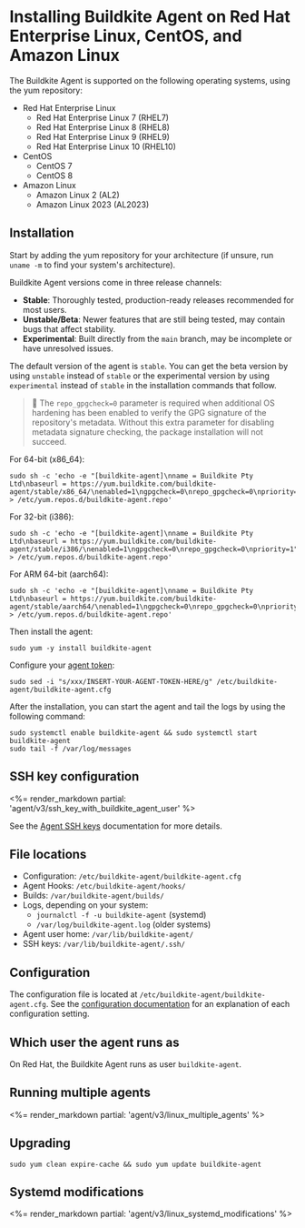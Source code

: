 # Installing Buildkite Agent on Red Hat Enterprise Linux, CentOS, and Amazon Linux

The Buildkite Agent is supported on the following operating systems, using the yum repository:

- Red Hat Enterprise Linux
  + Red Hat Enterprise Linux 7 (RHEL7)
  + Red Hat Enterprise Linux 8 (RHEL8)
  + Red Hat Enterprise Linux 9 (RHEL9)
  + Red Hat Enterprise Linux 10 (RHEL10)
- CentOS
  + CentOS 7
  + CentOS 8
- Amazon Linux
  + Amazon Linux 2 (AL2)
  + Amazon Linux 2023 (AL2023)

## Installation

Start by adding the yum repository for your architecture (if unsure, run `uname -m` to find your system's architecture).

<!-- TODO: Verify if this is still valid for yum repository packages for the agent -->

Buildkite Agent versions come in three release channels:

- **Stable**: Thoroughly tested, production-ready releases recommended for most users.
- **Unstable/Beta**: Newer features that are still being tested, may contain bugs that affect stability.
- **Experimental**: Built directly from the `main` branch, may be incomplete or have unresolved issues.

The default version of the agent is `stable`. You can get the beta version by using `unstable` instead of `stable` or the experimental version by using `experimental` instead of `stable` in the installation commands that follow.

> 📘
> The `repo_gpgcheck=0` parameter is required when additional OS hardening has been enabled to verify the GPG signature of the repository's metadata. Without this extra parameter for disabling metadata signature checking, the package installation will not succeed.

For 64-bit (x86_64):

```shell
sudo sh -c 'echo -e "[buildkite-agent]\nname = Buildkite Pty Ltd\nbaseurl = https://yum.buildkite.com/buildkite-agent/stable/x86_64/\nenabled=1\ngpgcheck=0\nrepo_gpgcheck=0\npriority=1" > /etc/yum.repos.d/buildkite-agent.repo'
```

For 32-bit (i386):

```shell
sudo sh -c 'echo -e "[buildkite-agent]\nname = Buildkite Pty Ltd\nbaseurl = https://yum.buildkite.com/buildkite-agent/stable/i386/\nenabled=1\ngpgcheck=0\nrepo_gpgcheck=0\npriority=1" > /etc/yum.repos.d/buildkite-agent.repo'
```

For ARM 64-bit (aarch64):

```shell
sudo sh -c 'echo -e "[buildkite-agent]\nname = Buildkite Pty Ltd\nbaseurl = https://yum.buildkite.com/buildkite-agent/stable/aarch64/\nenabled=1\ngpgcheck=0\nrepo_gpgcheck=0\npriority=1" > /etc/yum.repos.d/buildkite-agent.repo'
```

Then install the agent:

```shell
sudo yum -y install buildkite-agent
```

Configure your [agent token](/docs/agent/v3/tokens):

```shell
sudo sed -i "s/xxx/INSERT-YOUR-AGENT-TOKEN-HERE/g" /etc/buildkite-agent/buildkite-agent.cfg
```

After the installation, you can start the agent and tail the logs by using the following command:

```shell
sudo systemctl enable buildkite-agent && sudo systemctl start buildkite-agent
sudo tail -f /var/log/messages
```

## SSH key configuration

<%= render_markdown partial: 'agent/v3/ssh_key_with_buildkite_agent_user' %>

See the [Agent SSH keys](/docs/agent/v3/ssh-keys) documentation for more details.

## File locations

- Configuration: `/etc/buildkite-agent/buildkite-agent.cfg`
- Agent Hooks: `/etc/buildkite-agent/hooks/`
- Builds: `/var/buildkite-agent/builds/`
- Logs, depending on your system:
  + `journalctl -f -u buildkite-agent` (systemd)
  + `/var/log/buildkite-agent.log` (older systems)
- Agent user home: `/var/lib/buildkite-agent/`
- SSH keys: `/var/lib/buildkite-agent/.ssh/`

## Configuration

The configuration file is located at `/etc/buildkite-agent/buildkite-agent.cfg`. See the [configuration documentation](/docs/agent/v3/configuration) for an explanation of each configuration setting.

## Which user the agent runs as

On Red Hat, the Buildkite Agent runs as user `buildkite-agent`.

## Running multiple agents

<%= render_markdown partial: 'agent/v3/linux_multiple_agents' %>

## Upgrading

```shell
sudo yum clean expire-cache && sudo yum update buildkite-agent
```

## Systemd modifications

<%= render_markdown partial: 'agent/v3/linux_systemd_modifications' %>
